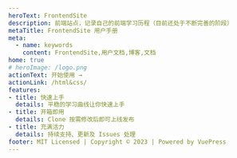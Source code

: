 ```yaml
---
heroText: FrontendSite
description: 前端站点，记录自己的前端学习历程（目前还处于不断完善的阶段）
metaTitle: FrontendSite 用户手册
meta:
  - name: keywords
    content: FrontendSite,用户文档,博客,文档
home: true
# heroImage: /logo.png
actionText: 开始使用 →
actionLink: /html&css/
features:
- title: 快速上手
  details: 平稳的学习曲线让你快速上手
- title: 开箱即用
  details: Clone 按需修改后即可上线发布
- title: 充满活力
  details: 持续支持、更新及 Issues 处理
footer: MIT Licensed | Copyright © 2023 | Powered by VuePress
---
```


